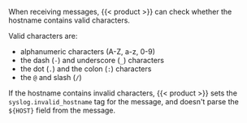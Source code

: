 When receiving messages, {{< product >}} can check whether the hostname contains valid characters.

Valid characters are:

- alphanumeric characters (A-Z, a-z, 0-9)
- the dash (`-`) and underscore (`_`) characters
- the dot (`.`) and the colon (`:`) characters
- the `@` and slash (`/`)

If the hostname contains invalid characters, {{< product >}} sets the `syslog.invalid_hostname` tag for the message, and doesn't parse the `${HOST}` field from the message.

